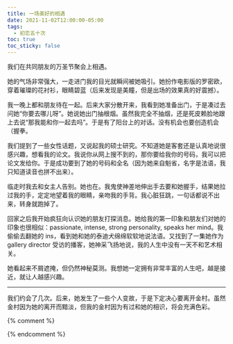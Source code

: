 ```yaml
---
title: 一场美好的相遇
date: 2021-11-02T12:00:00-05:00
tags:
  - 初恋五十次
toc: true
toc_sticky: false
---
```


我们在共同朋友的万圣节聚会上相遇。
<!--more-->

她的气场非常强大，一走进门我的目光就瞬间被她吸引。她扮作电影版的罗密欧，穿着璀璨的花衬衫，眼睛碧蓝（后来发现是美瞳，但是出场的效果真的好震撼）。

我一晚上都和朋友待在一起。后来大家分散开来，我看到她准备出门，于是凑过去问她“你要去哪儿呀”。她说她出门抽根烟。虽然我完全不抽烟，还是死皮赖脸地跟上去说“那我能和你一起去吗”。于是有了阳台上的对话。没有机会也要创造机会（握拳。

我们提到了一些女性话题，又说起我的硕士研究。不知道她是客套还是认真地说很感兴趣，想看我的论文。我说你从网上搜不到的，那你要给我你的号码，我可以把论文发给你。于是成功要到了她的号码和全名（因为她来自魁省，名字是法语，我只知道读音也拼不出来）。

临走时我去和女主人告别。她也在。我鬼使神差地伸出手去要和她握手，结果她拉过我的手，定定地望着我的眼睛，亲吻我的手背。我心脏狂跳，一句话都说不出来，转身就跑掉了。

回家之后我开始疯狂向认识她的朋友打探消息。她给我的第一印象和朋友们对她的印象也很相似：passionate, intense, strong personality, speaks her mind。我偷偷去翻她的 ins，看到她和她的泰迪犬绵绵软软地说法语。又找到了一集她作为 gallery director 受访的播客，她神采飞扬地说，我的人生中没有一天不和艺术相关。

她看起来不屑遮掩，但仍然神秘莫测。我想她一定拥有非常丰富的人生吧，越是接近，就让人越感兴趣。

---

我们约会了几次。后来，她发生了一些个人变故，于是下定决心要离开金村。虽然金村因为她的离开而黯淡，但我的金村因为有过和她的相识，将会充满色彩。


{% comment %}



{% endcomment %}